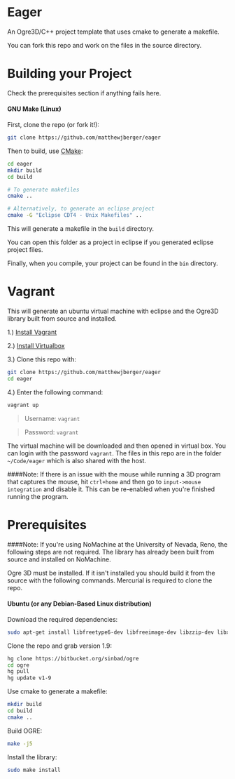 # Eager
An Ogre3D/C++ project template that uses cmake to generate a makefile.

You can fork this repo and work on the files in the source directory.

# Building your Project

Check the prerequisites section if anything fails here.

#### GNU Make (Linux)

First, clone the repo (or fork it!):

```bash
git clone https://github.com/matthewjberger/eager		
```		

Then to build, use [CMake](https://cmake.org/):

```bash
cd eager
mkdir build
cd build

# To generate makefiles
cmake .. 

# Alternatively, to generate an eclipse project
cmake -G "Eclipse CDT4 - Unix Makefiles" .. 
```    

This will generate a makefile in the `build` directory. 

You can open this folder as a project in eclipse if you generated eclipse project files. 

Finally, when you compile, your project can be found in the `bin` directory.

# Vagrant

This will generate an ubuntu virtual machine with eclipse and the Ogre3D library built from source and installed.

1.) [Install Vagrant](https://www.vagrantup.com/downloads.html)

2.) [Install Virtualbox](https://www.virtualbox.org/wiki/Downloads)

3.) Clone this repo with:

```bash
git clone https://github.com/matthewjberger/eager 
cd eager
```

4.) Enter the following command: 

```bash
vagrant up
```
> Username: `vagrant`

> Password: `vagrant`

The virtual machine will be downloaded and then opened in virtual box. You can login with the password `vagrant`. The files in this repo are in the folder `~/Code/eager` which is also shared with the host.

####Note: If there is an issue with the mouse while running a 3D program that captures the mouse, hit `ctrl+home` and then go to `input->mouse integration` and disable it. This can be re-enabled when you're finished running the program.

# Prerequisites

####Note: If you're using NoMachine at the University of Nevada, Reno, the following steps are not required. The library has already been built from source and installed on NoMachine.

Ogre 3D must be installed. If it isn't installed you should build it from the source with the following commands.  Mercurial is required to clone the repo.


#### Ubuntu (or any Debian-Based Linux distribution)

Download the required dependencies:

``` bash
sudo apt-get install libfreetype6-dev libfreeimage-dev libzzip-dev libxrandr-dev libxaw7-dev freeglut3-dev libgl1-mesa-dev libglu1-mesa-dev libcppunit-dev libboost1.58-* libois-dev mercurial cmake g++ gdb doxygen
```

Clone the repo and grab version 1.9:
```bash
hg clone https://bitbucket.org/sinbad/ogre
cd ogre
hg pull
hg update v1-9
```

Use cmake to generate a makefile:

```bash
mkdir build
cd build
cmake ..
```

Build OGRE:
```bash
make -j5
```

Install the library:
```bash
sudo make install
```

